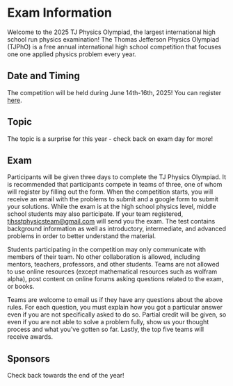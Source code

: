 # Exam Information

Welcome to the 2025 TJ Physics Olympiad, the largest international high school run physics examination!
The Thomas Jefferson Physics Olympiad (TJPhO) is a free annual international high school competition that
focuses one one applied physics problem every year.

## Date and Timing

The competition will be held during June 14th-16th, 2025!
You can register [here](https://tinyurl.com/2025TJPHO).

## Topic

The topic is a surprise for this year - check back on exam day for more!

## Exam

Participants will be given three days to complete the TJ Physics Olympiad. It is recommended that participants
compete in teams of three, one of whom will register by filling out the form. When the competition starts,
you will receive an email with the problems to submit and a google form to submit your solutions.
While the exam is at the high school physics level, middle school students may also participate.
If your team registered, [tjhsstphysicsteam@gmail.com](mailto:tjhsstphysicsteam@gmail.com) will send you the exam. The test contains background
information as well as introductory, intermediate, and advanced problems in order to better understand the material.

Students participating in the competition may only communicate with members of their team. No other collaboration is
allowed, including mentors, teachers, professors, and other students. Teams are not allowed to use online resources
(except mathematical resources such as wolfram alpha), post content on online forums asking questions related to the
exam, or books.

Teams are welcome to email us if they have any questions about the above rules. For each question,
you must explain how you got a particular answer even if you are not specifically asked to do so.
Partial credit will be given, so even if you are not able to solve a problem fully, show us your thought process and what you've gotten so far. Lastly, the top five teams will receive awards.

## Sponsors

Check back towards the end of the year!

